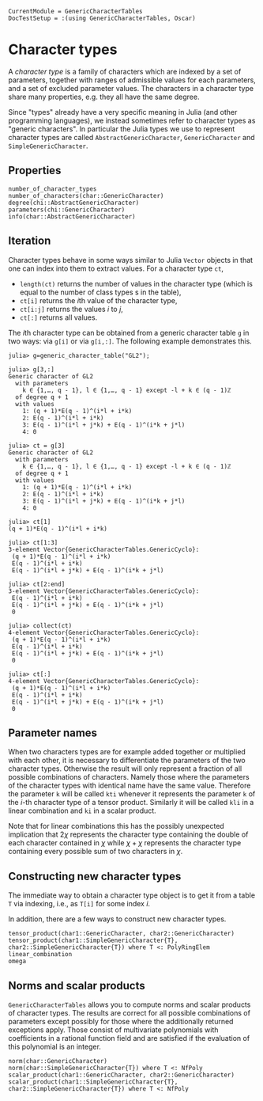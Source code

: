 ```@meta
CurrentModule = GenericCharacterTables
DocTestSetup = :(using GenericCharacterTables, Oscar)
```

# Character types

A *character type* is a family of characters which are indexed by a set of parameters,
together with ranges of admissible values for each parameters, and a set of
excluded parameter values. The characters in a character type share many properties,
e.g. they all have the same degree.

Since "types" already have a very specific meaning in Julia (and other programming
languages), we instead sometimes refer to character types as "generic characters".
In particular the Julia types we use to represent character types are called
`AbstractGenericCharacter`, `GenericCharacter` and `SimpleGenericCharacter`.

## Properties

```@docs
number_of_character_types
number_of_characters(char::GenericCharacter)
degree(chi::AbstractGenericCharacter)
parameters(chi::GenericCharacter)
info(char::AbstractGenericCharacter)
```

## Iteration

Character types behave in some ways similar to Julia `Vector` objects in that
one can index into them to extract values.
For a character type `ct`,
- `length(ct)` returns the number of values in the character type (which is equal to the number
   of class types s in the table),
- `ct[i]` returns the $i$th value of the character type,
- `ct[i:j]` returns the values $i$ to $j$,
- `ct[:]` returns all values.

The $i$th character type can be obtained from a generic character table `g`
in two ways: via `g[i]` or via `g[i,:]`. The following example demonstrates this.

```jldoctest
julia> g=generic_character_table("GL2");

julia> g[3,:]
Generic character of GL2
  with parameters
    k ∈ {1,…, q - 1}, l ∈ {1,…, q - 1} except -l + k ∈ (q - 1)ℤ
  of degree q + 1
  with values
    1: (q + 1)*E(q - 1)^(i*l + i*k)
    2: E(q - 1)^(i*l + i*k)
    3: E(q - 1)^(i*l + j*k) + E(q - 1)^(i*k + j*l)
    4: 0

julia> ct = g[3]
Generic character of GL2
  with parameters
    k ∈ {1,…, q - 1}, l ∈ {1,…, q - 1} except -l + k ∈ (q - 1)ℤ
  of degree q + 1
  with values
    1: (q + 1)*E(q - 1)^(i*l + i*k)
    2: E(q - 1)^(i*l + i*k)
    3: E(q - 1)^(i*l + j*k) + E(q - 1)^(i*k + j*l)
    4: 0

julia> ct[1]
(q + 1)*E(q - 1)^(i*l + i*k)

julia> ct[1:3]
3-element Vector{GenericCharacterTables.GenericCyclo}:
 (q + 1)*E(q - 1)^(i*l + i*k)
 E(q - 1)^(i*l + i*k)
 E(q - 1)^(i*l + j*k) + E(q - 1)^(i*k + j*l)

julia> ct[2:end]
3-element Vector{GenericCharacterTables.GenericCyclo}:
 E(q - 1)^(i*l + i*k)
 E(q - 1)^(i*l + j*k) + E(q - 1)^(i*k + j*l)
 0

julia> collect(ct)
4-element Vector{GenericCharacterTables.GenericCyclo}:
 (q + 1)*E(q - 1)^(i*l + i*k)
 E(q - 1)^(i*l + i*k)
 E(q - 1)^(i*l + j*k) + E(q - 1)^(i*k + j*l)
 0

julia> ct[:]
4-element Vector{GenericCharacterTables.GenericCyclo}:
 (q + 1)*E(q - 1)^(i*l + i*k)
 E(q - 1)^(i*l + i*k)
 E(q - 1)^(i*l + j*k) + E(q - 1)^(i*k + j*l)
 0

```

## Parameter names
When two characters types are for example added together or multiplied with each
other, it is necessary to differentiate the parameters of the two character
types. Otherwise the result will only represent a fraction of all possible
combinations of characters. Namely those where the parameters of the character
types with identical name have the same value. Therefore the parameter `k` will
be called `kti` whenever it represents the parameter `k` of the $i$-th character
type of a tensor product. Similarly it will be called `kli` in a linear
combination and `ki` in a scalar product.

Note that for linear combinations this has the possibly unexpected implication
that $2\chi$ represents the character type containing the double of each
character contained in $\chi$ while $\chi+\chi$ represents the character type
containing every possible sum of two characters in $\chi$.

## Constructing new character types

The immediate way to obtain a character type object is to get it from a 
table `T` via indexing, i.e., as `T[i]` for some index $i$.

In addition, there are a few ways to construct new character types.

```@docs
tensor_product(char1::GenericCharacter, char2::GenericCharacter)
tensor_product(char1::SimpleGenericCharacter{T}, char2::SimpleGenericCharacter{T}) where T <: PolyRingElem
linear_combination
omega
```

## Norms and scalar products

`GenericCharacterTables` allows you to compute norms and scalar products
of character types. The results are correct for all
possible combinations of parameters except possibly for those where the
additionally returned exceptions apply. Those consist of multivariate
polynomials with coefficients in a rational function field and are
satisfied if the evaluation of this polynomial is an integer.

```@docs
norm(char::GenericCharacter)
norm(char::SimpleGenericCharacter{T}) where T <: NfPoly
scalar_product(char1::GenericCharacter, char2::GenericCharacter)
scalar_product(char1::SimpleGenericCharacter{T}, char2::SimpleGenericCharacter{T}) where T <: NfPoly
```

